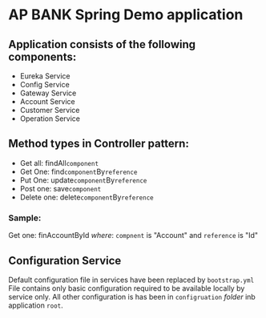 # AP BANK Spring Demo application
## Application consists of the following components:
- Eureka Service
- Config Service
- Gateway Service
- Account Service
- Customer Service
- Operation Service

## Method types in Controller pattern:

- Get all: findAll`component`
- Get One: find`component`By`reference`
- Put One: update`component`By`reference`
- Post one: save`component`
- Delete one: delete`component`By`reference`

### Sample:

Get one: finAccountById _where_:
`compnent` is "Account" and
`reference` is "Id"

## Configuration Service
Default configuration file in services have been replaced by `bootstrap.yml`
File contains only basic configuration required to be available locally by service only.
All other configuration is has been in `configruation` _folder_ inb application `root`.
